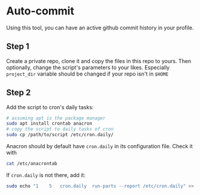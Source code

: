 # Auto-commit

Using this tool, you can have an active github commit history in your profile.

## Step 1
Create a private repo, clone it and copy the files in this repo to yours. Then optionally, change the script's parameters to your likes. Especially `project_dir` variable should be changed if your repo isn't in `$HOME`
## Step 2
Add the script to cron's daily tasks:
```bash
# assuming apt is the package manager
sudo apt install crontab anacron
# copy the script to daily tasks of cron
sudo cp /path/to/script /etc/cron.daily/
```
Anacron should by default have `cron.daily` in its configuration file. Check it with
```bash
cat /etc/anacrontab
```
If `cron.daily` is not there, add it:
```bash
sudo echo "1	5	cron.daily	run-parts --report /etc/cron.daily" >> /etc/anacrontab
```


